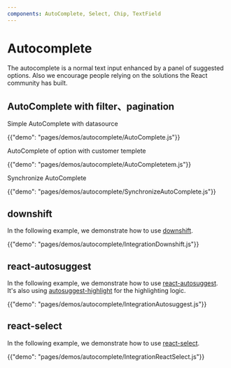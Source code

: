 ```yaml
---
components: AutoComplete, Select, Chip, TextField
---
```

# Autocomplete

The autocomplete is a normal text input enhanced by a panel of suggested options.
Also we encourage people relying on the solutions the React community has built.
## AutoComplete with filter、pagination

Simple  AutoComplete with datasource

{{"demo": "pages/demos/autocomplete/AutoComplete.js"}}

AutoComplete of option with customer templete 

{{"demo": "pages/demos/autocomplete/AutoCompletetem.js"}}

Synchronize AutoComplete 

{{"demo": "pages/demos/autocomplete/SynchronizeAutoComplete.js"}}

## downshift

In the following example, we demonstrate how to use [downshift](https://github.com/paypal/downshift).

{{"demo": "pages/demos/autocomplete/IntegrationDownshift.js"}}

## react-autosuggest

In the following example, we demonstrate how to use [react-autosuggest](https://github.com/moroshko/react-autosuggest).
It's also using [autosuggest-highlight](https://www.npmjs.com/package/autosuggest-highlight) for the highlighting logic.

{{"demo": "pages/demos/autocomplete/IntegrationAutosuggest.js"}}

## react-select

In the following example, we demonstrate how to use [react-select](https://github.com/JedWatson/react-select).

{{"demo": "pages/demos/autocomplete/IntegrationReactSelect.js"}}

